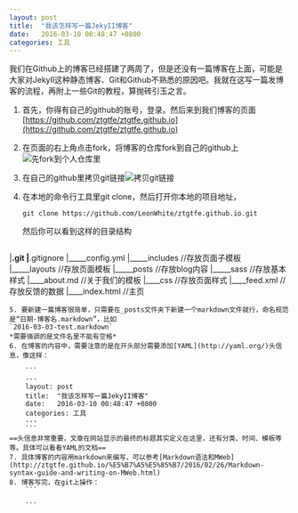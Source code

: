```yaml
---
layout: post
title:  "我该怎样写一篇JekyII博客"
date:   2016-03-10 00:48:47 +0800
categories: 工具
---
```

我们在Github上的博客已经搭建了两周了，但是还没有一篇博客在上面，可能是大家对JekyII这种静态博客、Git和Github不熟悉的原因吧。我就在这写一篇发博客的流程，再附上一些Git的教程，算抛砖引玉之言。

1. 首先，你得有自己的github的账号，登录。然后来到我们博客的页面[https://github.com/ztgtfe/ztgtfe.github.io](https://github.com/ztgtfe/ztgtfe.github.io)
2. 在页面的右上角点击fork，将博客的仓库fork到自己的github上![先fork到个人仓库里](http://7mnlto.com1.z0.glb.clouddn.com/2016-03-10%2001-09-35.png)
3. 在自己的github里拷贝git链接![拷贝git链接](http://7mnlto.com1.z0.glb.clouddn.com/2016-03-10%2001-13-52.png)
4. 在本地的命令行工具里git clone，然后打开你本地的项目地址，

	```
	git clone https://github.com/LeonWhite/ztgtfe.github.io.git
	```
	然后你可以看到这样的目录结构
	```
|____.git
|____.gitignore
|_____config.yml
|_____includes		//存放页面子模板
|_____layouts		//存放页面模板
|_____posts			//存放blog内容
|_____sass			//存放基本样式
|____about.md		//关于我们的模板
|____css				//存放页面样式
|____feed.xml		//存放反馈的数据
|____index.html	//主页
```
5. 要新建一篇博客很简单，只需要在_posts文件夹下新建一个markdown文件就行，命名规范是“日期-博客名.markdown”，比如
`2016-03-03-test.markdown`
*需要强调的是文件名里不能有空格*
6. 在博客的内容中，需要注意的是在开头部分需要添加[YAML](http://yaml.org/)头信息，像这样：

	```
	---
	layout: post
	title:  "我该怎样写一篇JekyII博客"
	date:   2016-03-10 00:48:47 +0800
	categories: 工具
	---
	```
==头信息非常重要，文章在网站显示的最终的标题其实定义在这里，还有分类、时间、模板等等。具体可以看看YAML的文档==
7. 具体博客的内容用markdown来编写，可以参考[Markdown语法和MWeb](http://ztgtfe.github.io/%E5%B7%A5%E5%85%B7/2016/02/26/Markdown-syntax-guide-and-writing-on-MWeb.html)
8. 博客写完，在git上操作：
	```
	
	```




